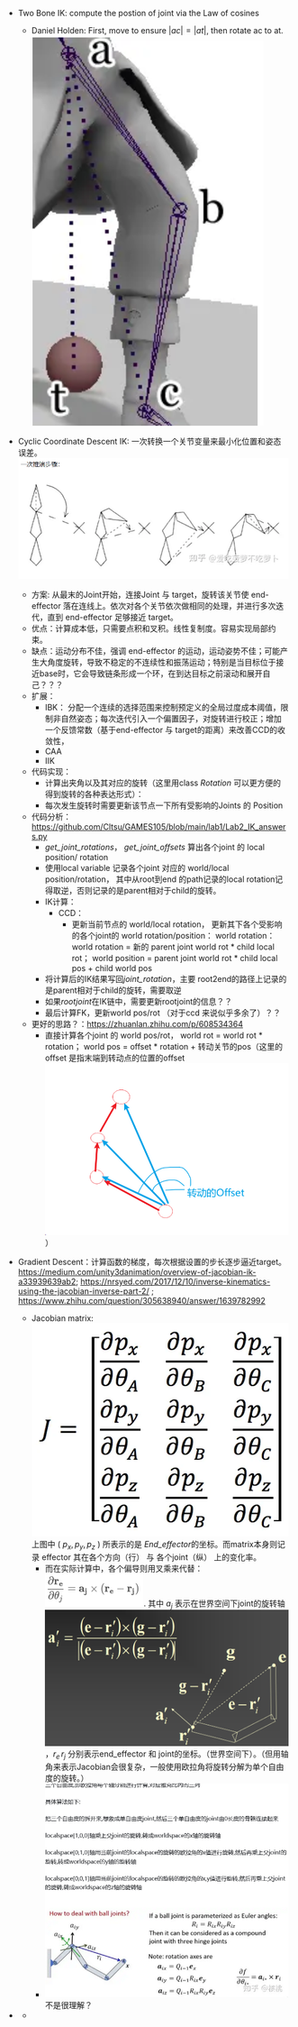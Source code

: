 - Two Bone IK: compute the postion of joint via the Law of cosines
  - Daniel Holden: First, move to ensure $\lvert ac \rvert = \lvert at \rvert$, then rotate ac to at.
    ![20240608093619](https://raw.githubusercontent.com/hwubh/hwubh_Pictures/main/20240608093619.png)

- Cyclic Coordinate Descent IK: 一次转换一个关节变量来最小化位置和姿态误差。![20240608093805](https://raw.githubusercontent.com/hwubh/hwubh_Pictures/main/20240608093805.png)
  - 方案: 从最末的Joint开始，连接Joint 与 target，旋转该关节使 end-effector 落在连线上。依次对各个关节依次做相同的处理，并进行多次迭代，直到 end-effector 足够接近 target。
  - 优点：计算成本低，只需要点积和叉积。线性复制度。容易实现局部约束。
  - 缺点：运动分布不佳，强调 end-effector 的运动，运动姿势不佳；可能产生大角度旋转，导致不稳定的不连续性和振荡运动；特别是当目标位于接近base时，它会导致链条形成一个环，在到达目标之前滚动和展开自己？？？
  - 扩展：
    - IBK： 分配一个连续的选择范围来控制预定义的全局过度成本阈值，限制非自然姿态；每次迭代引入一个偏置因子，对旋转进行校正；增加一个反馈常数（基于end-effector 与 target的距离）来改善CCD的收敛性，
    - CAA
    - IIK
  - 代码实现：
    - 计算出夹角以及其对应的旋转（这里用class *Rotation* 可以更方便的得到旋转的各种表达形式）：
    - 每次发生旋转时需要更新该节点一下所有受影响的Joints 的 Position
  - 代码分析： https://github.com/Cltsu/GAMES105/blob/main/lab1/Lab2_IK_answers.py
    - *get_joint_rotations*， *get_joint_offsets* 算出各个joint 的 local position/ rotation
    - 使用local variable 记录各个joint 对应的 world/local position/rotation， 其中从root到end 的path记录的local rotation记得取逆，否则记录的是parent相对于child的旋转。
    - IK计算：
      - CCD：
        - 更新当前节点的 world/local rotation， 
          更新其下各个受影响的各个joint的 world rotation/position： world rotation：  world rotation = 新的 parent joint world rot * child local rot； world position = parent joint world rot * child local pos + child world pos
    - 将计算后的IK结果写回*joint_rotation*，主要 root2end的路径上记录的是parent相对于child的旋转，需要取逆
    - 如果*rootjoint*在IK链中，需要更新rootjoint的信息？？
    - 最后计算FK，更新world pos/rot （对于ccd 来说似乎多余了）？？
  - 更好的思路？：https://zhuanlan.zhihu.com/p/608534364
    - 直接计算各个joint 的 world pos/rot， world rot = world rot * rotation； world pos = offset * rotation + 转动关节的pos（这里的offset 是指末端到转动点的位置的offset![20240725175825](https://raw.githubusercontent.com/hwubh/Temp-Pics/main/20240725175825.png)）

- Gradient Descent：计算函数的梯度，每次根据设置的步长逐步逼近target。https://medium.com/unity3danimation/overview-of-jacobian-ik-a33939639ab2; https://nrsyed.com/2017/12/10/inverse-kinematics-using-the-jacobian-inverse-part-2/ ; https://www.zhihu.com/question/305638940/answer/1639782992
  - Jacobian matrix: ![20240725183438](https://raw.githubusercontent.com/hwubh/Temp-Pics/main/20240725183438.png) 上图中 \( $p_x, p_y, p_z$ \) 所表示的是 *End_effector*的坐标。而matrix本身则记录 effector 其在各个方向（行） 与 各个joint（纵） 上的变化率。
    - 而在实际计算中，各个偏导则用叉乘来代替：![20240725190637](https://raw.githubusercontent.com/hwubh/Temp-Pics/main/20240725190637.png). 其中 $a_j$ 表示在世界空间下joint的旋转轴![20240726103958](https://raw.githubusercontent.com/hwubh/Temp-Pics/main/20240726103958.png)，$r_e \, r_j$ 分别表示end_effector 和 joint的坐标。（世界空间下）。（但用轴角来表示Jacobian会很复杂，一般使用欧拉角将旋转分解为单个自由度的旋转。）
    - ![20240726121429](https://raw.githubusercontent.com/hwubh/Temp-Pics/main/20240726121429.png) 不是很理解？
  <!-- - Jacobian methods steps：Find the joint configurations: *T*
                            Compute the change in rotations: *dO* 
                            Compute the Jacobian: J
    -  Find Joint Configurations: -->
- 
  -   